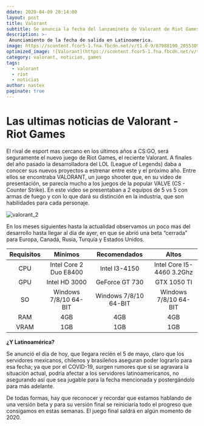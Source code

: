 ```yaml
---
ddate: 2020-04-09 20:14:00
layout: post
title: Valorant
subtitle: Se anuncia la fecha del lanzamineto de Valorant de Riot Games.
description: >-
 Anunciamiento de la fecha de salida en Latinoamerica.
image: https://scontent.fcor5-1.fna.fbcdn.net/v/t1.0-9/87988190_205530900851533_3562223361083834368_n.png?_nc_cat=105&_nc_sid=dd9801&_nc_ohc=vIVIghKhv8sAX9OcpVn&_nc_ht=scontent.fcor5-1.fna&oh=8685729088faf45ca5616c9ded621dc5&oe=5EB535B4
optimized_image: ![Valorant](https://scontent.fcor5-1.fna.fbcdn.net/v/t1.0-9/87988190_205530900851533_3562223361083834368_n.png?_nc_cat=105&_nc_sid=dd9801&_nc_ohc=vIVIghKhv8sAX9OcpVn&_nc_ht=scontent.fcor5-1.fna&oh=8685729088faf45ca5616c9ded621dc5&oe=5EB535B4=300x)
category: valorant, noticias, games
tags:
  - valorant
  - riot
  - noticias
author: nastex
paginate: true
---
```


# Las ultimas noticias de Valorant - Riot Games

El rival de esport mas cercano en los últimos años a CS:GO, será seguramente el nuevo juego de Riot Games, el reciente Valorant.
A finales del año pasado la desarrolladora del LOL (League of Legends) daba a conocer sus nuevos proyectos a estrenar entre este y el próximo año. Entre ellos se encontraba VALORANT, un juego shooter que, en su video de presentación, se parecía mucho a los juegos de la popular VALVE (CS - Counter Strike). En este video se presentaban a 2 equipos de 5 vs 5 con armas de fuego y con lo que dará su distinción en la industria, que son habilidades para cada personaje.

![valorant_2](https://static-cdn.jtvnw.net/ttv-boxart/VALORANT-285x380.jpg)

En los meses siguientes hasta la actualidad observamos un poco mas del desarrollo hasta llegar al día de ayer, en que se abrió una beta “cerrada” para Europa, Canadá, Rusia, Turquía y Estados Unidos.

|   Requisitos  |  Mínimos   |  Recomendados   |  Altos   |
|:---:|:---:|:---:|:---:|
|  CPU   |  Intel Core 2 Duo E8400   | Intel I3-4150    | Intel Core I5-4460 3.2Ghz    |
| GPU    | Intel HD 3000    | GeForce GT 730    |  GTX 1050 TI   |
|  SO   |  Windows 7/8/10 64-BIT   |  Windows 7/8/10 64-BIT   |  Windows 7/8/10 64-BIT   |
|   RAM |   4GB   |  4GB   |   4GB  |
|  VRAM   |  1GB   |  1GB   |  1GB   |

__¿Y Latinoamérica?__

Se anunció el día de hoy, que llegara recién el 5 de mayo, claro que los servidores mexicanos, chilenos y brasileños aseguran poder lograrlo para esa fecha; ya que por el COVID-19, surgen rumores que si se agravara la situación actual, podría afectar a los servidores latinoamericanos, no asegurando así que sea jugable para la fecha mencionada y postergándolo para más adelante.

De todas formas, hay que reconocer y recordar que estamos hablando de una versión beta y para su versión final se reiniciaría todo el progreso que consigamos en estas semanas.
El juego final saldrá en algún momento de 2020.
